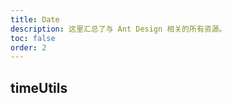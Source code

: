 ```yaml
---
title: Date
description: 这里汇总了与 Ant Design 相关的所有资源。
toc: false
order: 2
---
```


## timeUtils

<code src="./demo/demo1.tsx"></code>
